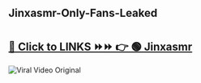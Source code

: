 
 ## Jinxasmr-Only-Fans-Leaked

# <h2><a href="https://clipsfans.com/Jinxasmr&ref=git">🔗 Click to LINKS ⏩⏩ 👉 🟢 Jinxasmr </a></h2>

<a href="https://clipsfans.com/Jinxasmr&ref=git" rel="nofollow" data-target="animated-image.originalLink"><img src="https://i.ibb.co.com/xMMVF88/686577567.gif" alt="Viral Video Original" style="max-width: 100%; display: inline-block;" data-target="animated-image.originalImage"></a>
